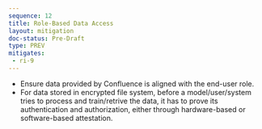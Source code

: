 ```yaml
---
sequence: 12
title: Role-Based Data Access
layout: mitigation
doc-status: Pre-Draft
type: PREV
mitigates:
 - ri-9
---
```


- Ensure data provided by Confluence is aligned with the end-user role.
- For data stored in encrypted file system, before a model/user/system tries to process and train/retrive the data, it has to prove its authentication and authorization, either through hardware-based or software-based attestation.
